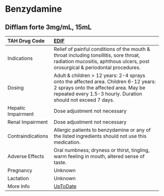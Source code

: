 # Benzydamine

## Difflam forte 3mg/mL, 15mL

| TAH Drug Code      | [EDIF](https://www.tahsda.org.tw/drugs/hissearch.php?drug_code=EDIF)                                                                                                                         |
|:-------------------|:---------------------------------------------------------------------------------------------------------------------------------------------------------------------------------------------|
| Indications        | Relief of painful conditions of the mouth & throat including tonsillitis, sore throat, radiation mucositis, aphthous ulcers, post orosurgical & periodontal procedures.                      |
| Dosing             | Adult & children > 12 years: 2-4 sprays onto the affected area. Children 6-12 years: 2 sprays onto the affected area. May be repeated every 1.5-3 hourly. Duration should not exceed 7 days. |
| Hepatic Impairment | Dose adjustment not necessary                                                                                                                                                                |
| Renal Impairment   | Dose adjustment not necessary                                                                                                                                                                |
| Contraindications  | Allergic patients to benzydamine or any of the listed ingredients should not use this medication.                                                                                            |
| Adverse Effects    | Oral numbness; dryness or thirst, tingling, warm feeling in mouth, altered sense of taste.                                                                                                   |
| Pregnancy          | Unknown                                                                                                                                                                                      |
| Lactation          | Unknown                                                                                                                                                                                      |
| More Info          | [UpToDate](https://www.uptodate.com/contents/benzydamine-drug-information)                                                                                                                   |

